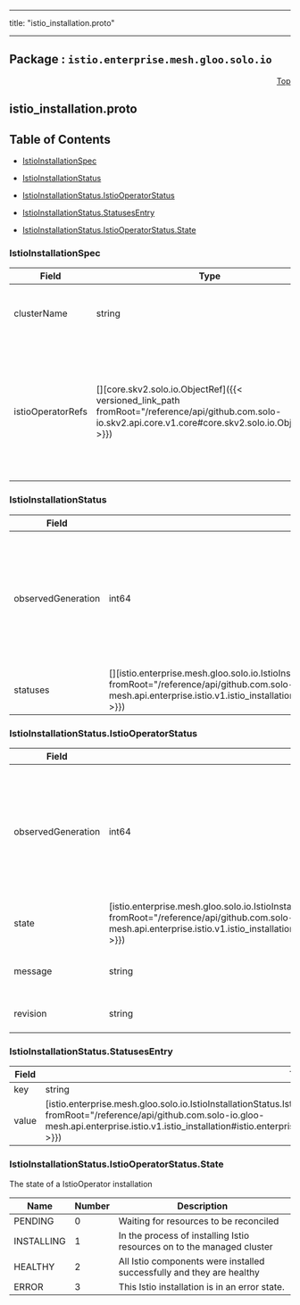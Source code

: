 
---

title: "istio_installation.proto"

---

## Package : `istio.enterprise.mesh.gloo.solo.io`



<a name="top"></a>

<a name="API Reference for istio_installation.proto"></a>
<p align="right"><a href="#top">Top</a></p>

## istio_installation.proto


## Table of Contents
  - [IstioInstallationSpec](#istio.enterprise.mesh.gloo.solo.io.IstioInstallationSpec)
  - [IstioInstallationStatus](#istio.enterprise.mesh.gloo.solo.io.IstioInstallationStatus)
  - [IstioInstallationStatus.IstioOperatorStatus](#istio.enterprise.mesh.gloo.solo.io.IstioInstallationStatus.IstioOperatorStatus)
  - [IstioInstallationStatus.StatusesEntry](#istio.enterprise.mesh.gloo.solo.io.IstioInstallationStatus.StatusesEntry)

  - [IstioInstallationStatus.IstioOperatorStatus.State](#istio.enterprise.mesh.gloo.solo.io.IstioInstallationStatus.IstioOperatorStatus.State)






<a name="istio.enterprise.mesh.gloo.solo.io.IstioInstallationSpec"></a>

### IstioInstallationSpec



| Field | Type | Label | Description |
| ----- | ---- | ----- | ----------- |
| clusterName | string |  | The cluster where the IstioOperators should be installed. |
  | istioOperatorRefs | [][core.skv2.solo.io.ObjectRef]({{< versioned_link_path fromRoot="/reference/api/github.com.solo-io.skv2.api.core.v1.core#core.skv2.solo.io.ObjectRef" >}}) | repeated | References to the IstioOperator CRs whose installation parameters should be used when installing Istio to the managed cluster. |
  





<a name="istio.enterprise.mesh.gloo.solo.io.IstioInstallationStatus"></a>

### IstioInstallationStatus



| Field | Type | Label | Description |
| ----- | ---- | ----- | ----------- |
| observedGeneration | int64 |  | The most recent generation observed in the the IstioInstallation metadata. If the `observedGeneration` does not match `metadata.generation`, Gloo Mesh has not processed the most recent version of this resource. |
  | statuses | [][istio.enterprise.mesh.gloo.solo.io.IstioInstallationStatus.StatusesEntry]({{< versioned_link_path fromRoot="/reference/api/github.com.solo-io.gloo-mesh.api.enterprise.istio.v1.istio_installation#istio.enterprise.mesh.gloo.solo.io.IstioInstallationStatus.StatusesEntry" >}}) | repeated | The status of the installation for each IstioOperator that should be applied. |
  





<a name="istio.enterprise.mesh.gloo.solo.io.IstioInstallationStatus.IstioOperatorStatus"></a>

### IstioInstallationStatus.IstioOperatorStatus



| Field | Type | Label | Description |
| ----- | ---- | ----- | ----------- |
| observedGeneration | int64 |  | The most recent generation observed in the the IstioOperator metadata. If the `observedGeneration` does not match `metadata.generation`, Gloo Mesh has not processed the most recent version of this resource. |
  | state | [istio.enterprise.mesh.gloo.solo.io.IstioInstallationStatus.IstioOperatorStatus.State]({{< versioned_link_path fromRoot="/reference/api/github.com.solo-io.gloo-mesh.api.enterprise.istio.v1.istio_installation#istio.enterprise.mesh.gloo.solo.io.IstioInstallationStatus.IstioOperatorStatus.State" >}}) |  | The current state of the IstioOperator. |
  | message | string |  | A human readable message about the current state of the IstioOperator. |
  | revision | string |  | The revision tag for the associated Istio components. |
  





<a name="istio.enterprise.mesh.gloo.solo.io.IstioInstallationStatus.StatusesEntry"></a>

### IstioInstallationStatus.StatusesEntry



| Field | Type | Label | Description |
| ----- | ---- | ----- | ----------- |
| key | string |  |  |
  | value | [istio.enterprise.mesh.gloo.solo.io.IstioInstallationStatus.IstioOperatorStatus]({{< versioned_link_path fromRoot="/reference/api/github.com.solo-io.gloo-mesh.api.enterprise.istio.v1.istio_installation#istio.enterprise.mesh.gloo.solo.io.IstioInstallationStatus.IstioOperatorStatus" >}}) |  |  |
  




 <!-- end messages -->


<a name="istio.enterprise.mesh.gloo.solo.io.IstioInstallationStatus.IstioOperatorStatus.State"></a>

### IstioInstallationStatus.IstioOperatorStatus.State
The state of a IstioOperator installation

| Name | Number | Description |
| ---- | ------ | ----------- |
| PENDING | 0 | Waiting for resources to be reconciled |
| INSTALLING | 1 | In the process of installing Istio resources on to the managed cluster |
| HEALTHY | 2 | All Istio components were installed successfully and they are healthy |
| ERROR | 3 | This Istio installation is in an error state. |


 <!-- end enums -->

 <!-- end HasExtensions -->

 <!-- end services -->

